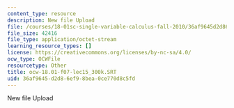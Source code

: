 ```yaml
---
content_type: resource
description: New file Upload
file: /courses/18-01sc-single-variable-calculus-fall-2010/36af9645d2d86ef98bea0ce770d8c5fd_ocw-18.01-f07-lec15_300k.SRT
file_size: 42416
file_type: application/octet-stream
learning_resource_types: []
license: https://creativecommons.org/licenses/by-nc-sa/4.0/
ocw_type: OCWFile
resourcetype: Other
title: ocw-18.01-f07-lec15_300k.SRT
uid: 36af9645-d2d8-6ef9-8bea-0ce770d8c5fd
---
```

New file Upload